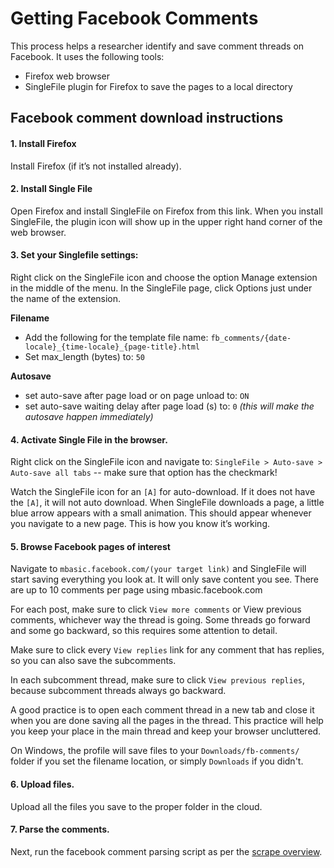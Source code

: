 # Getting Facebook Comments
This process helps a researcher identify and save comment threads on Facebook. It uses the following tools:
- Firefox web browser
- SingleFile plugin for Firefox to save the pages to a local directory

## Facebook comment download instructions
#### 1. Install Firefox
Install Firefox (if it’s not installed already).

#### 2. Install Single File
Open Firefox and install SingleFile on Firefox from this link.
When you install SingleFile, the plugin icon will show up in the upper right hand corner of the web browser.


#### 3. Set your Singlefile settings: 
Right click on the SingleFile icon and choose the option Manage extension in the middle of the menu.
In the SingleFile page, click Options just under the name of the extension.

**Filename**
- Add the following for the template file name: `fb_comments/{date-locale}_{time-locale}_{page-title}.html`
- Set max_length (bytes) to: `50`

**Autosave**
- set auto-save after page load or on page unload to: `ON`
- set auto-save waiting delay after page load (s) to: `0` _(this will make the autosave happen immediately)_

#### 4. Activate Single File in the browser.
Right click on the SingleFile icon and navigate to:
`SingleFile > Auto-save > Auto-save all tabs` -- make sure that option has the checkmark!

Watch the SingleFile icon for an `[A]` for auto-download. If it does not have the `[A]`, it will not auto download.
When SingleFile downloads a page, a little blue arrow appears with a small animation. This should appear whenever you navigate to a new page. This is how you know it’s working.

#### 5. Browse Facebook pages of interest
Navigate to `mbasic.facebook.com/(your target link)` and SingleFile will start saving everything you look at. 
It will only save content you see. 
There are up to 10 comments per page using mbasic.facebook.com

For each post, make sure to click `View more comments` or View previous comments, whichever way the thread is going. 
Some threads go forward and some go backward, so this requires some attention to detail.

Make sure to click every `View replies` link for any comment that has replies, so you can also save the subcomments.

In each subcomment thread, make sure to click `View previous replies`, because subcomment threads always go backward.

A good practice is to open each comment thread in a new tab and close it when you are done saving all the pages in the thread. 
This practice will help you keep your place in the main thread and keep your browser uncluttered.

On Windows, the profile will save files to your `Downloads/fb-comments/` folder if you set the filename location,
or simply `Downloads` if you didn't.

#### 6. Upload files.
Upload all the files you save to the proper folder in the cloud.

#### 7. Parse the comments.
Next, run the facebook comment parsing script as per the [scrape overview](docs/scrape_overview.md).

